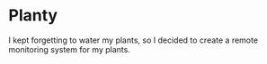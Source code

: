 # Planty
I kept forgetting to water my plants, so I decided to create a remote monitoring system for my plants. 
